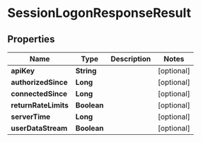 

# SessionLogonResponseResult


## Properties

| Name | Type | Description | Notes |
|------------ | ------------- | ------------- | -------------|
|**apiKey** | **String** |  |  [optional] |
|**authorizedSince** | **Long** |  |  [optional] |
|**connectedSince** | **Long** |  |  [optional] |
|**returnRateLimits** | **Boolean** |  |  [optional] |
|**serverTime** | **Long** |  |  [optional] |
|**userDataStream** | **Boolean** |  |  [optional] |



